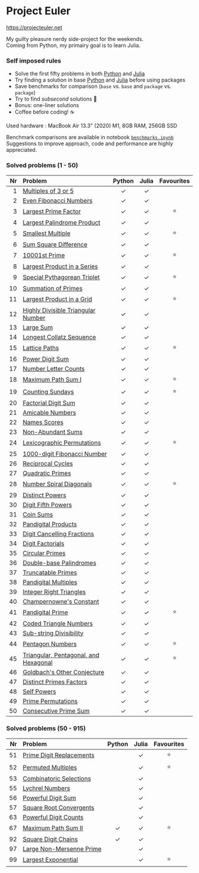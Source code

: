 # Project Euler

https://projecteuler.net  

My guilty pleasure nerdy side-project for the weekends.  
Coming from Python, my primairy goal is to learn Julia.

### Self imposed rules

- Solve the first fifty problems in both [Python](https://www.python.org/) and [Julia](https://julialang.org/)
- Try finding a solution in base [Python](https://www.python.org/) and [Julia](https://julialang.org/) before using packages
- Save benchmarks for comparison (`base` vs. `base` and `package` vs. `package`)
- Try to find _subsecond_ solutions  🚀
- Bonus: one-liner solutions
- Coffee before coding!  ☕️

Used hardware : MacBook Air 13.3" (2020) M1, 8GB RAM, 256GB SSD  

Benchmark comparisons are available in notebook [`benchmarks.ipynb`](https://github.com/Brinkhuis/Euler/blob/main/benchmarks.ipynb)  
Suggestions to improve approach, code and performance are highly appreciated.


### Solved problems (1 - 50)

| Nr  | Problem                                                                      | Python | Julia | Favourites |
|----:|:-----------------------------------------------------------------------------|:------:|:-----:|:-----------:
|   1 | [Multiples of 3 or 5](https://projecteuler.net/problem=1)                    | ✓      | ✓     |            |
|   2 | [Even Fibonacci Numbers](https://projecteuler.net/problem=2)                 | ✓      | ✓     |            |
|   3 | [Largest Prime Factor](https://projecteuler.net/problem=3)                   | ✓      | ✓     | ⭐️          |
|   4 | [Largest Palindrome Product](https://projecteuler.net/problem=4)             | ✓      | ✓     |            |
|   5 | [Smallest Multiple](https://projecteuler.net/problem=5)                      | ✓      | ✓     | ⭐️          |
|   6 | [Sum Square Difference](https://projecteuler.net/problem=6)                  | ✓      | ✓     |            |
|   7 | [10001st Prime](https://projecteuler.net/problem=7)                          | ✓      | ✓     | ⭐️          |
|   8 | [Largest Product in a Series](https://projecteuler.net/problem=8)            | ✓      | ✓     |            |
|   9 | [Special Pythagorean Triplet](https://projecteuler.net/problem=9)            | ✓      | ✓     | ⭐️          |
|  10 | [Summation of Primes](https://projecteuler.net/problem=10)                   | ✓      | ✓     |            |
|  11 | [Largest Product in a Grid](https://projecteuler.net/problem=11)             | ✓      | ✓     | ⭐️          |
|  12 | [Highly Divisible Triangular Number](https://projecteuler.net/problem=12)    | ✓      | ✓     |            |
|  13 | [Large Sum](https://projecteuler.net/problem=13)                             | ✓      | ✓     |            |
|  14 | [Longest Collatz Sequence](https://projecteuler.net/problem=14)              | ✓      | ✓     |            |
|  15 | [Lattice Paths](https://projecteuler.net/problem=15)                         | ✓      | ✓     | ⭐️          |
|  16 | [Power Digit Sum](https://projecteuler.net/problem=16)                       | ✓      | ✓     |            |
|  17 | [Number Letter Counts](https://projecteuler.net/problem=17)                  | ✓      | ✓     |            |
|  18 | [Maximum Path Sum I](https://projecteuler.net/problem=18)                    | ✓      | ✓     | ⭐️          |
|  19 | [Counting Sundays](https://projecteuler.net/problem=19)                      | ✓      | ✓     | ⭐️          |
|  20 | [Factorial Digit Sum](https://projecteuler.net/problem=20)                   | ✓      | ✓     |            |
|  21 | [Amicable Numbers](https://projecteuler.net/problem=21)                      | ✓      | ✓     |            |
|  22 | [Names Scores](https://projecteuler.net/problem=22)                          | ✓      | ✓     |            |
|  23 | [Non-Abundant Sums](https://projecteuler.net/problem=23)                     | ✓      | ✓     |            |
|  24 | [Lexicographic Permutations](https://projecteuler.net/problem=24)            | ✓      | ✓     | ⭐️          |
|  25 | [1000-digit Fibonacci Number](https://projecteuler.net/problem=25)           | ✓      | ✓     |            |
|  26 | [Reciprocal Cycles](https://projecteuler.net/problem=26)                     | ✓      | ✓     |            |
|  27 | [Quadratic Primes](https://projecteuler.net/problem=27)                      | ✓      | ✓     |            |
|  28 | [Number Spiral Diagonals](https://projecteuler.net/problem=28)               | ✓      | ✓     | ⭐️          |
|  29 | [Distinct Powers](https://projecteuler.net/problem=29)                       | ✓      | ✓     |            |
|  30 | [Digit Fifth Powers](https://projecteuler.net/problem=30)                    | ✓      | ✓     |            |
|  31 | [Coin Sums](https://projecteuler.net/problem=31)                             | ✓      | ✓     |            |
|  32 | [Pandigital Products](https://projecteuler.net/problem=32)                   | ✓      | ✓     |            |
|  33 | [Digit Cancelling Fractions](https://projecteuler.net/problem=33)            | ✓      | ✓     |            |
|  34 | [Digit Factorials](https://projecteuler.net/problem=34)                      | ✓      | ✓     |            |
|  35 | [Circular Primes](https://projecteuler.net/problem=35)                       | ✓      | ✓     |            |
|  36 | [Double-base Palindromes](https://projecteuler.net/problem=36)               | ✓      | ✓     |            |
|  37 | [Truncatable Primes](https://projecteuler.net/problem=37)                    | ✓      | ✓     |            |
|  38 | [Pandigital Multiples](https://projecteuler.net/problem=38)                  | ✓      | ✓     |            |
|  39 | [Integer Right Triangles](https://projecteuler.net/problem=39)               | ✓      | ✓     |            |
|  40 | [Champernowne's Constant](https://projecteuler.net/problem=40)               | ✓      | ✓     |            |
|  41 | [Pandigital Prime](https://projecteuler.net/problem=41)                      | ✓      | ✓     | ⭐️          |
|  42 | [Coded Triangle Numbers](https://projecteuler.net/problem=42)                | ✓      | ✓     |            |
|  43 | [Sub-string Divisibility](https://projecteuler.net/problem=43)               | ✓      | ✓     |            |
|  44 | [Pentagon Numbers](https://projecteuler.net/problem=44)                      | ✓      | ✓     | ⭐️          |
|  45 | [Triangular, Pentagonal, and Hexagonal](https://projecteuler.net/problem=45) | ✓      | ✓     | ⭐️          |
|  46 | [Goldbach's Other Conjecture](https://projecteuler.net/problem=46)           | ✓      | ✓     |            |
|  47 | [Distinct Primes Factors](https://projecteuler.net/problem=47)               | ✓      | ✓     |            |
|  48 | [Self Powers](https://projecteuler.net/problem=48)                           | ✓      | ✓     |            |
|  49 | [Prime Permutations](https://projecteuler.net/problem=49)                    | ✓      | ✓     |            |
|  50 | [Consecutive Prime Sum](https://projecteuler.net/problem=50)                 | ✓      | ✓     |            |


### Solved problems (50 - 915)

| Nr  | Problem                                                                      | Python | Julia | Favourites |
|----:|:-----------------------------------------------------------------------------|:------:|:-----:|:-----------:
|  51 | [Prime Digit Replacements](https://projecteuler.net/problem=51)              |        | ✓     | ⭐️          |
|  52 | [Permuted Multiples](https://projecteuler.net/problem=52)                    |        | ✓     | ⭐️          |
|  53 | [Combinatoric Selections](https://projecteuler.net/problem=53)               |        | ✓     |            |
|  55 | [Lychrel Numbers](https://projecteuler.net/problem=55)                       |        | ✓     |            |
|  56 | [Powerful Digit Sum](https://projecteuler.net/problem=56)                    |        | ✓     |            |
|  57 | [Square Root Convergents](https://projecteuler.net/problem=57)               |        | ✓     |            |
|  63 | [Powerful Digit Counts](https://projecteuler.net/problem=63)                 |        | ✓     |            |
|  67 | [Maximum Path Sum II](https://projecteuler.net/problem=67)                   | ✓      | ✓     | ⭐️          |
|  92 | [Square Digit Chains](https://projecteuler.net/problem=92)                   | ✓      | ✓     |            |
|  97 | [Large Non-Mersenne Prime](https://projecteuler.net/problem=97)              |        | ✓     |            |
|  99 | [Largest Exponential](https://projecteuler.net/problem=99)                   |        | ✓     | ⭐️          |
